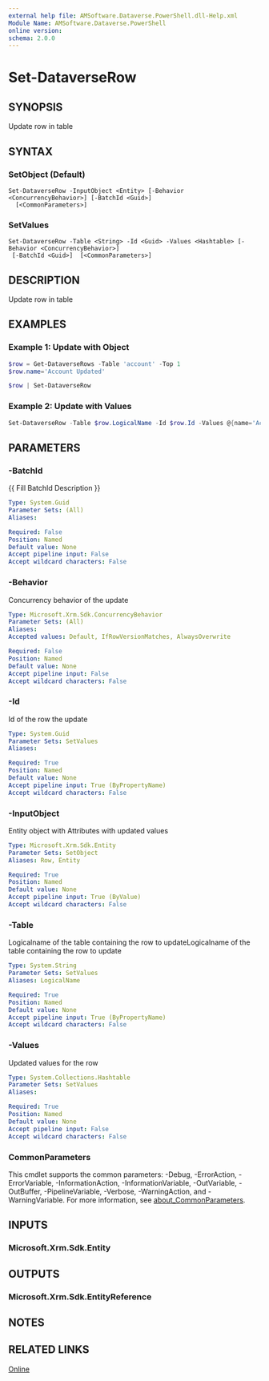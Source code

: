 ```yaml
---
external help file: AMSoftware.Dataverse.PowerShell.dll-Help.xml
Module Name: AMSoftware.Dataverse.PowerShell
online version:
schema: 2.0.0
---
```


# Set-DataverseRow

## SYNOPSIS
Update row in table

## SYNTAX

### SetObject (Default)
```
Set-DataverseRow -InputObject <Entity> [-Behavior <ConcurrencyBehavior>] [-BatchId <Guid>]
  [<CommonParameters>]
```

### SetValues
```
Set-DataverseRow -Table <String> -Id <Guid> -Values <Hashtable> [-Behavior <ConcurrencyBehavior>]
 [-BatchId <Guid>]  [<CommonParameters>]
```

## DESCRIPTION
Update row in table

## EXAMPLES

### Example 1: Update with Object

```powershell
$row = Get-DataverseRows -Table 'account' -Top 1
$row.name='Account Updated'

$row | Set-DataverseRow
```

### Example 2: Update with Values

```powershell
Set-DataverseRow -Table $row.LogicalName -Id $row.Id -Values @{name='Account Updated'}
```

## PARAMETERS

### -BatchId
{{ Fill BatchId Description }}

```yaml
Type: System.Guid
Parameter Sets: (All)
Aliases:

Required: False
Position: Named
Default value: None
Accept pipeline input: False
Accept wildcard characters: False
```

### -Behavior
Concurrency behavior of the update

```yaml
Type: Microsoft.Xrm.Sdk.ConcurrencyBehavior
Parameter Sets: (All)
Aliases:
Accepted values: Default, IfRowVersionMatches, AlwaysOverwrite

Required: False
Position: Named
Default value: None
Accept pipeline input: False
Accept wildcard characters: False
```

### -Id
Id of the row the update

```yaml
Type: System.Guid
Parameter Sets: SetValues
Aliases:

Required: True
Position: Named
Default value: None
Accept pipeline input: True (ByPropertyName)
Accept wildcard characters: False
```

### -InputObject
Entity object with Attributes with updated values

```yaml
Type: Microsoft.Xrm.Sdk.Entity
Parameter Sets: SetObject
Aliases: Row, Entity

Required: True
Position: Named
Default value: None
Accept pipeline input: True (ByValue)
Accept wildcard characters: False
```

### -Table
Logicalname of the table containing the row to updateLogicalname of the table containing the row to update

```yaml
Type: System.String
Parameter Sets: SetValues
Aliases: LogicalName

Required: True
Position: Named
Default value: None
Accept pipeline input: True (ByPropertyName)
Accept wildcard characters: False
```

### -Values
Updated values for the row

```yaml
Type: System.Collections.Hashtable
Parameter Sets: SetValues
Aliases:

Required: True
Position: Named
Default value: None
Accept pipeline input: False
Accept wildcard characters: False
```

### CommonParameters
This cmdlet supports the common parameters: -Debug, -ErrorAction, -ErrorVariable, -InformationAction, -InformationVariable, -OutVariable, -OutBuffer, -PipelineVariable, -Verbose, -WarningAction, and -WarningVariable. For more information, see [about_CommonParameters](http://go.microsoft.com/fwlink/?LinkID=113216).

## INPUTS

### Microsoft.Xrm.Sdk.Entity
## OUTPUTS

### Microsoft.Xrm.Sdk.EntityReference
## NOTES

## RELATED LINKS

[Online](https://github.com/AMSoftwareNL/DataversePowershell/blob/main/docs/Set-DataverseRow.md)


